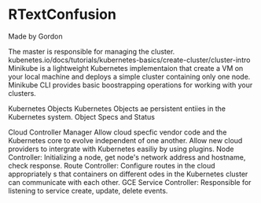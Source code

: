 # RTextConfusion

Made by Gordon

The master is responsible for managing the cluster.
kubenetes.io/docs/tutorials/kubernetes-basics/create-cluster/cluster-intro
Minikube is a lightweight Kubernetes implementaion that create a VM on your local machine and deploys a simple cluster containing only one node.
Minikube CLI provides basic boostrapping operations for working with your clusters.

Kubernetes Objects
Kubernetes Objects ae persistent entiies in the Kubernetes system.
Object Specs and Status

Cloud Controller Manager
Allow cloud specfic vendor code and the Kubernetes core to evolve independent of one another.
Allow new cloud providers to intergrate with Kubernetes easiliy by using plugins.
Node Controller: Initializing a node, get node's network address and hostname, check response.
Route Controller: Configure routes in the cloud appropriately s that containers on different odes in the Kubernetes cluster can communicate with each other. GCE
Service Controller: Responsible for listening to service create, update, delete events.
